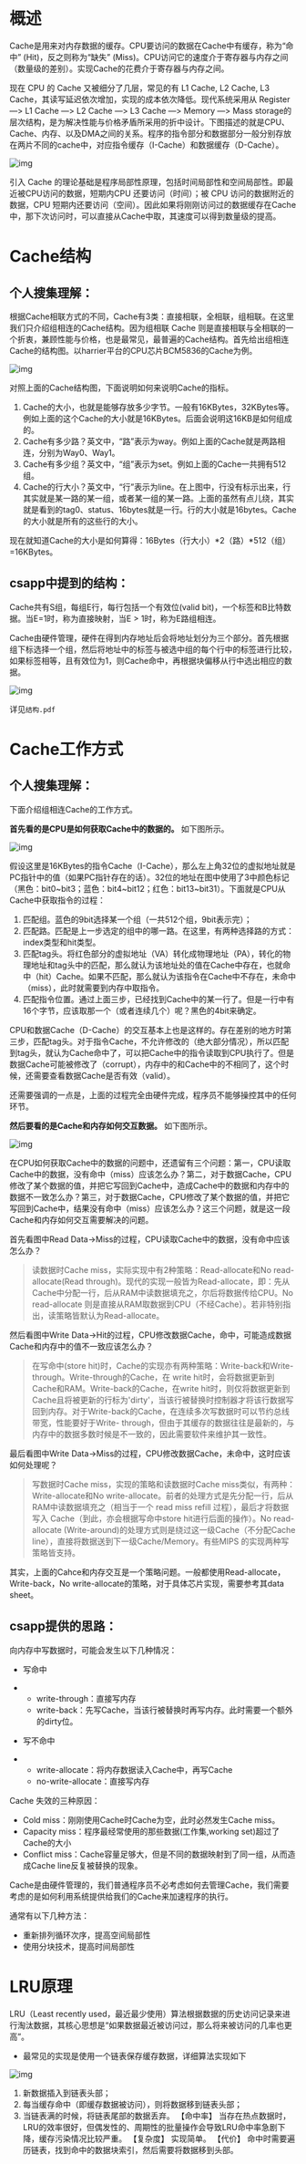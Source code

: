 # 概述

Cache是用来对内存数据的缓存。CPU要访问的数据在Cache中有缓存，称为“命中” (Hit)，反之则称为“缺失” (Miss)。CPU访问它的速度介于寄存器与内存之间（数量级的差别）。实现Cache的花费介于寄存器与内存之间。

现在 CPU 的 Cache 又被细分了几层，常见的有 L1 Cache, L2 Cache, L3 Cache，其读写延迟依次增加，实现的成本依次降低。现代系统采用从 Register ―> L1 Cache ―> L2 Cache ―> L3 Cache ―> Memory ―> Mass storage的层次结构，是为解决性能与价格矛盾所采用的折中设计。下图描述的就是CPU、Cache、内存、以及DMA之间的关系。程序的指令部分和数据部分一般分别存放在两片不同的cache中，对应指令缓存（I-Cache）和数据缓存（D-Cache）。

![img](img/cache01.jpg)

引入 Cache 的理论基础是程序局部性原理，包括时间局部性和空间局部性。即最近被CPU访问的数据，短期内CPU 还要访问（时间）；被 CPU 访问的数据附近的数据，CPU 短期内还要访问（空间）。因此如果将刚刚访问过的数据缓存在Cache中，那下次访问时，可以直接从Cache中取，其速度可以得到数量级的提高。

# Cache结构

## 个人搜集理解：

根据Cache相联方式的不同，Cache有3类：直接相联，全相联，组相联。在这里我们只介绍组相连的Cache结构。因为组相联 Cache 则是直接相联与全相联的一个折衷，兼顾性能与价格，也是最常见，最普遍的Cache结构。首先给出组相连Cache的结构图。以harrier平台的CPU芯片BCM5836的Cache为例。

![img](img/cache02.png)

对照上面的Cache结构图，下面说明如何来说明Cache的指标。

1. Cache的大小，也就是能够存放多少字节。一般有16KBytes，32KBytes等。例如上面的这个Cache的大小就是16KBytes。后面会说明这16KB是如何组成的。
2. Cache有多少路？英文中，“路”表示为way。例如上面的Cache就是两路相连，分别为Way0、Way1。
3. Cache有多少组？英文中，“组”表示为set。例如上面的Cache一共拥有512组。
4. Cache的行大小？英文中，“行”表示为line。在上图中，行没有标示出来，行其实就是某一路的某一组，或者某一组的某一路。上面的虽然有点儿绕，其实就是看到的tag0、status、16bytes就是一行。行的大小就是16bytes。Cache的大小就是所有的这些行的大小。

现在就知道Cache的大小是如何算得：16Bytes（行大小）*2（路）*512（组）=16KBytes。



## **csapp中提到的结构：**

Cache共有S组，每组E行，每行包括一个有效位(valid bit)，一个标签和B比特数据。当E=1时，称为直接映射，当E > 1时，称为E路组相连。

Cache由硬件管理，硬件在得到内存地址后会将地址划分为三个部分。首先根据组下标选择一个组，然后将地址中的标签与被选中组的每个行中的标签进行比较，如果标签相等，且有效位为1，则Cache命中，再根据块偏移从行中选出相应的数据。

![img](img/v2-d0aff2a40985bcb402b9335e07e05eaf_720w.jpg)



详见`结构.pdf`

# Cache工作方式

## 个人搜集理解：

下面介绍组相连Cache的工作方式。

**首先看的是CPU是如何获取Cache中的数据的。** 如下图所示。

![img](img/cache03.png)

假设这里是16KBytes的指令Cache（I-Cache），那么左上角32位的虚拟地址就是PC指针中的值（如果PC指针存在的话）。32位的地址在图中使用了3中颜色标记（黑色：bit0~bit3；蓝色：bit4~bit12；红色：bit13~bit31）。下面就是CPU从Cache中获取指令的过程：

1. 匹配组。蓝色的9bit选择某一个组（一共512个组，9bit表示完）；
2. 匹配路。匹配是上一步选定的组中的哪一路。在这里，有两种选择路的方式：index类型和hit类型。
3. 匹配tag头。将红色部分的虚拟地址（VA）转化成物理地址（PA），转化的物理地址和tag头中的匹配，那么就认为该地址处的值在Cache中存在，也就命中（hit）Cache。如果不匹配，那么就认为该指令在Cache中不存在，未命中（miss），此时就需要到内存中取指令。
4. 匹配指令位置。通过上面三步，已经找到Cache中的某一行了。但是一行中有16个字节，应该取那一个（或者连续几个）呢？黑色的4bit来确定。

CPU和数据Cache（D-Cache）的交互基本上也是这样的。存在差别的地方时第三步，匹配tag头。对于指令Cache，不允许修改的（绝大部分情况），所以匹配到tag头，就认为Cache命中了，可以把Cache中的指令读取到CPU执行了。但是数据Cache可能被修改了（corrupt），内存中的和Cache中的不相同了，这个时候，还需要查看数据Cache是否有效（valid）。

还需要强调的一点是，上面的过程完全由硬件完成，程序员不能够操控其中的任何环节。

**然后要看的是Cache和内存如何交互数据。** 如下图所示。

![img](img/cache07.png)

在CPU如何获取Cache中的数据的问题中，还遗留有三个问题：第一，CPU读取Cache中的数据，没有命中（miss）应该怎么办？第二，对于数据Cache，CPU修改了某个数据的值，并把它写回到Cache中，造成Cache中的数据和内存中的数据不一致怎么办？第三，对于数据Cache，CPU修改了某个数据的值，并把它写回到Cache中，结果没有命中（miss）应该怎么办？这三个问题，就是这一段Cache和内存如何交互需要解决的问题。

首先看图中Read Data->Miss的过程，CPU读取Cache中的数据，没有命中应该怎么办？

> 读数据时Cache miss，实际实现中有2种策略：Read-allocate和No read-allocate(Read through)。现代的实现一般皆为Read-allocate，即：先从Cache中分配一行，后从RAM中读数据填充之，尔后将数据传给CPU。No read-allocate 则是直接从RAM取数据到CPU（不经Cache）。若非特别指出，读策略皆默认为Read-allocate。

然后看图中Write Data->Hit的过程，CPU修改数据Cache，命中，可能造成数据Cache和内存中的值不一致应该怎么办？

> 在写命中(store hit)时，Cache的实现亦有两种策略：Write-back和Write-through。Write-through的Cache，在 write hit时，会将数据更新到Cache和RAM。Write-back的Cache，在write hit时，则仅将数据更新到Cache且将被更新的行标为'dirty'，当该行被替换时控制器才将该行数据写回到内存。对于Write-back的Cache，在连续多次写数据时可以节约总线带宽，性能要好于Write- through，但由于其缓存的数据往往是最新的，与内存中的数据多数时候是不一致的，因此需要软件来维护其一致性。

最后看图中Write Data->Miss的过程，CPU修改数据Cache，未命中，这时应该如何处理呢？

> 写数据时Cache miss，实现的策略和读数据时Cache miss类似，有两种：Write-allocate和No write-allocate。前者的处理方式是先分配一行，后从RAM中读数据填充之（相当于一个 read miss refill 过程），最后才将数据写入 Cache（到此，亦会根据写命中store hit进行后面的操作）。No read-allocate (Write-around)的处理方式则是绕过这一级Cache（不分配Cache line），直接将数据送到下一级Cache/Memory。有些MIPS 的实现两种写策略皆支持。

其实，上面的Cahce和内存交互是一个策略问题。一般都使用Read-allocate，Write-back，No write-allocate的策略，对于具体芯片实现，需要参考其data sheet。

## csapp提供的思路：

向内存中写数据时，可能会发生以下几种情况：

- 写命中

- - write-through：直接写内存
  - write-back：先写Cache，当该行被替换时再写内存。此时需要一个额外的dirty位。

- 写不命中

- - write-allocate：将内存数据读入Cache中，再写Cache
  - no-write-allocate：直接写内存

Cache 失效的三种原因：

- Cold miss：刚刚使用Cache时Cache为空，此时必然发生Cache miss。
- Capacity miss：程序最经常使用的那些数据(工作集,working set)超过了Cache的大小
- Conflict miss：Cache容量足够大，但是不同的数据映射到了同一组，从而造成Cache line反复被替换的现象。

Cache是由硬件管理的，我们普通程序员不必考虑如何去管理Cache，我们需要考虑的是如何利用系统提供给我们的Cache来加速程序的执行。

通常有以下几种方法：

- 重新排列循环次序，提高空间局部性
- 使用分块技术，提高时间局部性

# LRU原理

LRU（Least recently used，最近最少使用）算法根据数据的历史访问记录来进行淘汰数据，其核心思想是“如果数据最近被访问过，那么将来被访问的几率也更高”。

- 最常见的实现是使用一个链表保存缓存数据，详细算法实现如下

![img](https:////upload-images.jianshu.io/upload_images/5682416-3a5d7333c349fd44.png?imageMogr2/auto-orient/strip|imageView2/2/w/429/format/webp)

1. 新数据插入到链表头部；
2. 每当缓存命中（即缓存数据被访问），则将数据移到链表头部；
3. 当链表满的时候，将链表尾部的数据丢弃。
    【命中率】
    当存在热点数据时，LRU的效率很好，但偶发性的、周期性的批量操作会导致LRU命中率急剧下降，缓存污染情况比较严重。
    【复杂度】
    实现简单。
    【代价】
    命中时需要遍历链表，找到命中的数据块索引，然后需要将数据移到头部。